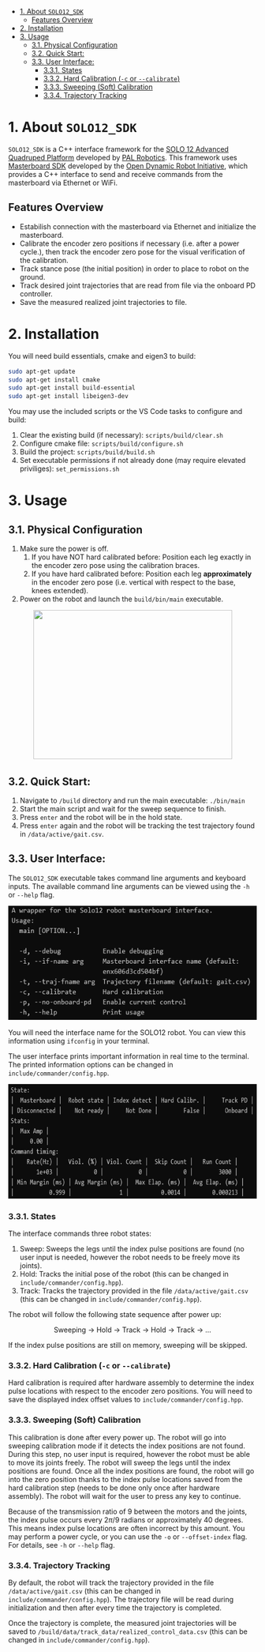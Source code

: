 - [1. About `SOLO12_SDK`](#1-about-solo12sdk)
	- [Features Overview](#features-overview)
- [2. Installation](#2-installation)
- [3. Usage](#3-usage)
	- [3.1. Physical Configuration](#31-physical-configuration)
	- [3.2. Quick Start:](#32-quick-start)
	- [3.3. User Interface:](#33-user-interface)
		- [3.3.1. States](#331-states)
		- [3.3.2. Hard Calibration (`-c` or `--calibrate`)](#332-hard-calibration--c-or---calibrate)
		- [3.3.3. Sweeping (Soft) Calibration](#333-sweeping-soft-calibration)
		- [3.3.4. Trajectory Tracking](#334-trajectory-tracking)

# 1. About `SOLO12_SDK`
`SOLO12_SDK` is a C++ interface framework for the [SOLO 12 Advanced Quadruped Platform](https://solo.pal-robotics.com/solo) developed by [PAL Robotics](https://pal-robotics.com/). This framework uses [Masterboard SDK](https://github.com/open-dynamic-robot-initiative/master-board/tree/master/sdk/master_board_sdk) developed by the [Open Dynamic Robot Initiative](https://github.com/open-dynamic-robot-initiative), which provides a C++ interface to send and receive commands from the masterboard via Ethernet or WiFi.

## Features Overview
- Estabilish connection with the masterboard via Ethernet and initialize the masterboard.
- Calibrate the encoder zero positions if necessary (i.e. after a power cycle.), then track the encoder zero pose for the visual verification of the calibration.
- Track stance pose (the initial position) in order to place to robot on the ground.
- Track desired joint trajectories that are read from file via the onboard PD controller.
- Save the measured realized joint trajectories to file.



# 2. Installation

You will need build essentials, cmake and eigen3 to build:
```bash
sudo apt-get update
sudo apt-get install cmake
sudo apt-get install build-essential
sudo apt-get install libeigen3-dev
```
You may use the included scripts or the VS Code tasks to configure and build:

1. Clear the existing build (if necessary): `scripts/build/clear.sh`
2. Configure cmake file: `scripts/build/configure.sh`
3. Build the project: `scripts/build/build.sh` 
4. Set executable permissions if not already done (may require elevated priviliges): `set_permissions.sh`

# 3. Usage

## 3.1. Physical Configuration
1. Make sure the power is off.
	1. If you have NOT hard calibrated before: Position each leg exactly in the encoder zero pose using the calibration braces.
	2. If you have hard calibrated before: Position each leg **approximately** in the encoder zero pose (i.e. vertical with respect to the base, knees extended).
2. Power on the robot and launch the `build/bin/main` executable.
<p align="center">
<img src=./data/assets/IMG_5731.png width="403" height="302">
<caption="a">
</p>

## 3.2. Quick Start:

1. Navigate to `/build` directory and run the main executable: `./bin/main`
2. Start the main script and wait for the sweep sequence to finish.
3. Press `enter` and the robot will be in the hold state.
4. Press `enter` again and the robot will be tracking the test trajectory found in `/data/active/gait.csv`.

## 3.3. User Interface:

The `SOLO12_SDK` executable takes command line arguments and keyboard inputs. The available command line arguments can be viewed using the `-h` or `--help` flag.
 <p align="center">
<img src=./data/assets/flags.png width="576" height="231">
<caption="a">
</p>

You will need the interface name for the SOLO12 robot. You can view this information using `ifconfig` in your terminal.

The user interface prints important information in real time to the terminal. The printed information options can be changed in `include/commander/config.hpp`.
 <p align="center">
<img src=./data/assets/ui_example.png width="696" height="232">
<caption="a">
</p>

### 3.3.1. States
The interface commands three robot states: 
1. Sweep: Sweeps the legs until the index pulse positions are found (no user input is needed, however the robot needs to be freely move its joints).
2. Hold: Tracks the initial pose of the robot (this can be changed in `include/commander/config.hpp`).
3. Track: Tracks the trajectory provided in the file `/data/active/gait.csv` (this can be changed in `include/commander/config.hpp`).

The robot will follow the following state sequence after power up:
<p align="center">
Sweeping -> Hold -> Track -> Hold -> Track -> ...
</p>

If the index pulse positions are still on memory, sweeping will be skipped.

### 3.3.2. Hard Calibration (`-c` or `--calibrate`)
Hard calibration is required after hardware assembly to determine the index pulse locations with respect to the encoder zero positions. You will need to save the displayed index offset values to  `include/commander/config.hpp`.

### 3.3.3. Sweeping (Soft) Calibration
This calibration is done after every power up. The robot will go into sweeping calibration mode if it detects the index positions are not found. During this step, no user input is required, however the robot must be able to move its joints freely. The robot will sweep the legs until the index positions are found. Once all the index positions are found, the robot will go into the zero position thanks to the index pulse locations saved from the hard calibration step (needs to be done only once after hardware assembly). The robot will wait for the user to press any key to continue.

Because of the transmission ratio of 9 between the motors and the joints, the index pulse occurs every $2\pi/9$ radians or approximately $40$ degrees. This means index pulse locations are often incorrect by this amount. You may perform a power cycle, or you can use the `-o` or `--offset-index` flag. For details, see `-h` or `--help` flag.

### 3.3.4. Trajectory Tracking
By default, the robot will track the trajectory provided in the file `/data/active/gait.csv` (this can be changed in `include/commander/config.hpp`). The trajectory file will be read during initialization and then after every time the trajectory is completed.

Once the trajectory is complete, the measured joint trajectories will be saved to `/build/data/track_data/realized_control_data.csv` (this can be changed in `include/commander/config.hpp`).
